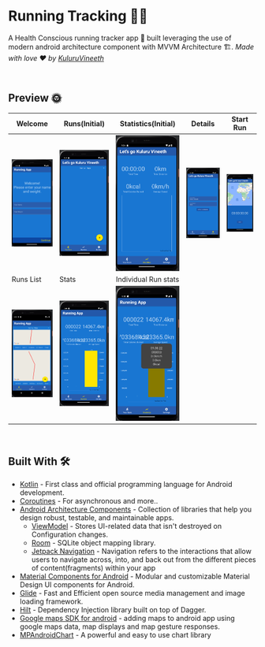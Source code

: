 # Running Tracking 🏃‍♂️
A Health Conscious running tracker app 📱 built leveraging the use of modern android architecture component with MVVM Architecture 🏗. *Made with love ❤️ by [KuluruVineeth](https://github.com/kuluruvineeth)*

<br />

## Preview 🌞
Welcome | Runs(Initial) | Statistics(Initial) | Details | Start Run 
--- | --- | --- |--- |--- 
![](https://github.com/kuluruvineeth/RunningTracker/blob/master/screenshots/img_3.png) | ![](https://github.com/kuluruvineeth/RunningTracker/blob/master/screenshots/img_5.png) | ![](https://github.com/kuluruvineeth/RunningTracker/blob/master/screenshots/img_6.png) | ![](https://github.com/kuluruvineeth/RunningTracker/blob/master/screenshots/img_7.png) | ![](https://github.com/kuluruvineeth/RunningTracker/blob/master/screenshots/img_8.png)
Runs List | Stats | Individual Run stats |  |  
![](https://github.com/kuluruvineeth/RunningTracker/blob/master/screenshots/img_1.png) | ![](https://github.com/kuluruvineeth/RunningTracker/blob/master/screenshots/img_11.png) | ![](https://github.com/kuluruvineeth/RunningTracker/blob/master/screenshots/img_12.png)

<br />

## Built With 🛠
- [Kotlin](https://kotlinlang.org/) - First class and official programming language for Android development.
- [Coroutines](https://kotlinlang.org/docs/reference/coroutines-overview.html) - For asynchronous and more..
- [Android Architecture Components](https://developer.android.com/topic/libraries/architecture) - Collection of libraries that help you design robust, testable, and maintainable apps.
  - [ViewModel](https://developer.android.com/topic/libraries/architecture/viewmodel) - Stores UI-related data that isn't destroyed on Configuration changes.
  - [Room](https://developer.android.com/topic/libraries/architecture/room) - SQLite object mapping library.
  - [Jetpack Navigation](https://developer.android.com/guide/navigation) - Navigation refers to the interactions that allow users to navigate across, into, and back out from the different pieces of content(fragments) within your app
- [Material Components for Android](https://github.com/material-components/material-components-android) - Modular and customizable Material Design UI components for Android.
- [Glide](https://github.com/bumptech/glide) - Fast and Efficient open source media management and image loading framework.
- [Hilt](https://developer.android.com/training/dependency-injection/hilt-android) - Dependency Injection library built on top of Dagger.
- [Google maps SDK for android](https://developers.google.com/maps/documentation/android-sdk/overview) - adding maps to android app using google maps data, map displays and map gesture responses.
- [MPAndroidChart](https://github.com/PhilJay/MPAndroidChart) - A powerful and easy to use chart library




